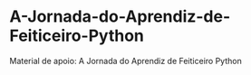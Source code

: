 # A-Jornada-do-Aprendiz-de-Feiticeiro-Python
Material de apoio: A Jornada do Aprendiz de Feiticeiro Python
